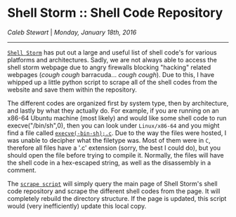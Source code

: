 __Shell Storm :: Shell Code Repository__
================

_Caleb Stewart_ | _Monday, January 18th, 2016_

----------------

[`Shell Storm`](shellstorm) has put out a large and useful list of shell code's for various platforms and architectures. Sadly, we are not always able to access the shell storm webpage due to angry firewalls blocking "hacking" related webpages (*cough* *cough* barracuda... *cough* *cough*). Due to this, I have whipped up a little python script to scrape all of the shell codes from the website and save them within the repository.

The different codes are organized first by system type, then by architecture, and lastly by what they actually do. For example, if you are running on an x86-64 Ubuntu machine (most likely) and would like some shell code to run execve("/bin/sh",0), then you can look under `Linux/x86-64` and you might find a file called [`execve(-bin-sh);.c`](linux_x64_execve). Due to the way the files were hosted, I was unable to decipher what the filetype was. Most of them were in `C`, therefore all files have a '.c' extension (sorry, the best I could do), but you should open the file before trying to compile it. Normally, the files will have the shell code in a hex-escaped string, as well as the disassembly in a comment. 

The [`scrape script`](scrape_script) will simply query the main page of Shell Storm's shell code repository and scrape the different shell codes from the page. It will completely rebuild the directory structure. If the page is updated, this script would (very inefficiently) update this local copy.

[shellstorm]: http://shell-storm.org
[linux_x64_execve]: /shell-storm/Linux/x86-64/execve(-bin-sh);.c
[scrape_script]: /shell-storm/scrape.py